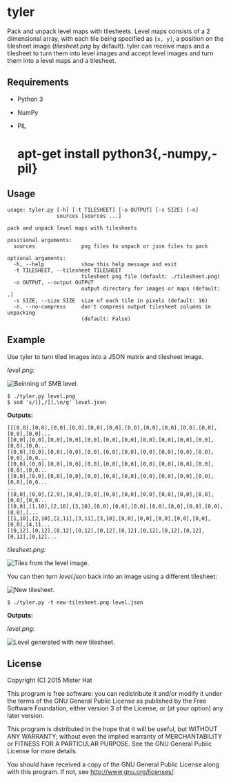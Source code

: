 # tyler
Pack and unpack level maps with tilesheets. Level maps consists of a 2
dimensional array, with each tile being specified as `[x, y]`, a position on
the tilesheet image (*tilesheet.png* by default). tyler can receive maps and a
tilesheet to turn them into level images and accept level images and turn them
into a level maps and a tilesheet.

## Requirements
 * Python 3
 * NumPy
 * PIL


    # apt-get install python3{,-numpy,-pil}

## Usage
```
usage: tyler.py [-h] [-t TILESHEET] [-o OUTPUT] [-s SIZE] [-n]
                sources [sources ...]

pack and unpack level maps with tilesheets

positional arguments:
  sources               png files to unpack or json files to pack

optional arguments:
  -h, --help            show this help message and exit
  -t TILESHEET, --tilesheet TILESHEET
                        tilesheet png file (default: ./tilesheet.png)
  -o OUTPUT, --output OUTPUT
                        output directory for images or maps (default: .)
  -s SIZE, --size SIZE  size of each tile in pixels (default: 16)
  -n, --no-compress     don't compress output tilesheet columns in unpacking
                        (default: False)
```

## Example
Use tyler to turn tiled images into a JSON matrix and tilesheet image.

*level.png:*

![Beinning of SMB level.](http://i.imgur.com/F79VTNK.png)

    $ ./tyler.py level.png
    $ sed 's/]],/]],\n/g' level.json

**Outputs:**
```
[[[0,0],[0,0],[0,0],[0,0],[0,0],[0,0],[0,0],[0,0],[0,0],[0,0],[0,0],[0,0],[0,0]...
[[0,0],[0,0],[0,0],[0,0],[0,0],[0,0],[0,0],[0,0],[0,0],[0,0],[0,0],[0,0],[0,0...
[[0,0],[0,0],[0,0],[0,0],[0,0],[0,0],[0,0],[0,0],[0,0],[0,0],[0,0],[0,0],[0,0...
[[0,0],[0,0],[0,0],[0,0],[0,0],[0,0],[0,0],[0,0],[0,0],[0,0],[0,0],[0,0],[0,0...
[[0,0],[0,0],[0,0],[0,0],[0,0],[0,0],[0,0],[0,0],[0,0],[0,0],[0,0],[0,0],[0,0...
...
[[0,0],[0,0],[2,9],[0,0],[0,0],[0,0],[0,0],[0,0],[0,0],[0,0],[0,0],[0,0],[0,0...
[[0,0],[1,10],[2,10],[3,10],[0,0],[0,0],[0,0],[0,0],[0,0],[0,0],[0,0],[0,0],[...
[[1,10],[2,10],[2,11],[3,11],[3,10],[0,0],[0,0],[0,0],[0,0],[0,0],[0,0],[4,11...
[[0,12],[0,12],[0,12],[0,12],[0,12],[0,12],[0,12],[0,12],[0,12],[0,12],[0,12]...
```

*tilesheet.png:*

![Tiles from the level image.](https://i.imgur.com/j2NKWDO.png)

You can then turn *level.json* back into an image using a different tilesheet:

![New tilesheet.](http://i.imgur.com/FlarUsS.png)

    $ ./tyler.py -t new-tilesheet.png level.json

**Outputs:**

*level.png:*

![Level generated with new tilesheet.](http://i.imgur.com/STqX5TG.png)

## License
Copyright (C) 2015 Mister Hat

This program is free software: you can redistribute it and/or modify
it under the terms of the GNU General Public License as published by
the Free Software Foundation, either version 3 of the License, or
(at your option) any later version.

This program is distributed in the hope that it will be useful,
but WITHOUT ANY WARRANTY; without even the implied warranty of
MERCHANTABILITY or FITNESS FOR A PARTICULAR PURPOSE.  See the
GNU General Public License for more details.

You should have received a copy of the GNU General Public License
along with this program.  If not, see <http://www.gnu.org/licenses/>.
